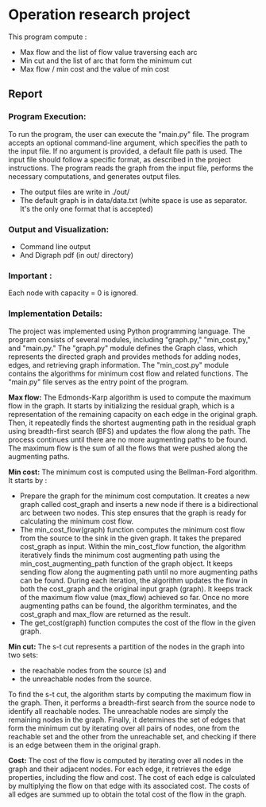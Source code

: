 # Operation research project

This program compute : 
- Max flow and the list of flow value traversing each arc
- Min cut and the list of arc that form the minimum cut
- Max flow / min cost and the value of min cost

## Report

### Program Execution:
To run the program, the user can execute the "main.py" file. The program accepts 
an optional command-line argument, which specifies the path to the input file. 
If no argument is provided, a default file path is used. The input file should follow a specific format, as 
described in the project instructions. The program reads the graph from the input file, performs the necessary 
computations, and generates output files. 
- The output files are write in ./out/
- The default graph is in data/data.txt (white space is use as separator. It's the only one format that is accepted)

### Output and Visualization:
- Command line output 
- And Digraph pdf (in out/ directory)

### Important : 
Each node with capacity = 0 is ignored.

### Implementation Details:
The project was implemented using Python programming language. The program consists
of several modules, including "graph.py," "min_cost.py," and "main.py." 
The "graph.py" module defines the Graph class, which represents the directed graph 
and provides methods for adding nodes, edges, and retrieving graph information. 
The "min_cost.py" module contains the algorithms for minimum cost flow and related 
functions. The "main.py" file serves as the entry point of the program.

**Max flow:** The Edmonds-Karp algorithm is used to compute the maximum flow in the graph. 
It starts by initializing the residual graph, which is a representation of the remaining 
capacity on each edge in the original graph. Then, it repeatedly finds the shortest augmenting 
path in the residual graph using breadth-first search (BFS) and updates the flow along the path. 
The process continues until there are no more augmenting paths to be found. The maximum flow is
the sum of all the flows that were pushed along the augmenting paths.

**Min cost:** The minimum cost is computed using the Bellman-Ford algorithm. It starts by :
- Prepare the graph for the minimum cost computation. It creates a new graph called cost_graph 
and inserts a new node if there is a bidirectional arc between two nodes. This step ensures 
that the graph is ready for calculating the minimum cost flow. 
- The min_cost_flow(graph) function computes the minimum cost flow from the source to the sink 
in the given graph. It takes the prepared cost_graph as input.
Within the min_cost_flow function, the algorithm iteratively finds the minimum cost augmenting 
path using the min_cost_augmenting_path function of the graph object. It keeps sending flow along
the augmenting path until no more augmenting paths can be found.
During each iteration, the algorithm updates the flow in both the cost_graph and the original
input graph (graph). It keeps track of the maximum flow value (max_flow) achieved so far.
Once no more augmenting paths can be found, the algorithm terminates, and the cost_graph and 
max_flow are returned as the result. 
- The get_cost(graph) function computes the cost of the flow in the given graph. 

**Min cut:** The s-t cut represents a partition of the nodes in the graph into two sets: 
- the reachable nodes from the source (s) and 
- the unreachable nodes from the source. 

To find the s-t cut, the algorithm starts by computing the maximum flow in the graph. 
Then, it performs a breadth-first search from the source node to identify all reachable nodes. 
The unreachable nodes are simply the remaining nodes in the graph. Finally, it determines the set
of edges that form the minimum cut by iterating over all pairs of nodes, one from the reachable 
set and the other from the unreachable set, and checking if there is an edge between them in the
original graph.

**Cost:** The cost of the flow is computed by iterating over all nodes in the graph and 
their adjacent nodes. For each edge, it retrieves the edge properties, including the flow and 
cost. The cost of each edge is calculated by multiplying the flow on that edge with its associated
cost. The costs of all edges are summed up to obtain the total cost of the flow in the graph.

